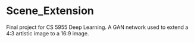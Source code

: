 # Scene_Extension
Final project for CS 5955 Deep Learning. A GAN network used to extend a 4:3 artistic image to a 16:9 image. 
